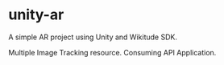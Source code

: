 # unity-ar
A simple AR project using Unity and Wikitude SDK.

Multiple Image Tracking resource. Consuming API Application.
